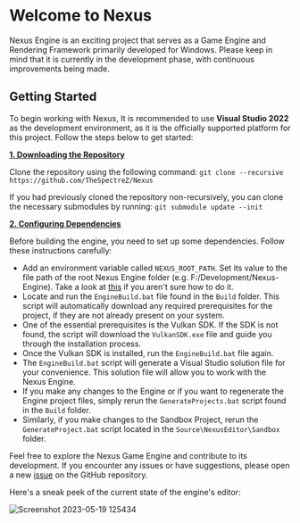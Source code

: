 # Welcome to Nexus 
Nexus Engine is an exciting project that serves as a Game Engine and Rendering Framework primarily developed for Windows. Please keep in mind that it is currently in the development phase, with continuous improvements being made.

## Getting Started

To begin working with Nexus, It is recommended to use **Visual Studio 2022** as the development environment, as it is the officially supported platform for this project. Follow the steps below to get started:

<ins>**1. Downloading the Repository**</ins>

Clone the repository using the following command: `git clone --recursive https://github.com/TheSpectreZ/Nexus`

If you had previously cloned the repository non-recursively, you can clone the necessary submodules by running: `git submodule update --init`

<ins>**2. Configuring Dependencies**</ins>

Before building the engine, you need to set up some dependencies. Follow these instructions carefully:

- Add an environment variable called `NEXUS_ROOT_PATH`. Set its value to the file path of the root Nexus Engine folder (e.g. F:/Development/Nexus-Engine). Take a look at [this](https://docs.oracle.com/en/database/oracle/machine-learning/oml4r/1.5.1/oread/creating-and-modifying-environment-variables-on-windows.html) if you aren't sure how to do it.
- Locate and run the `EngineBuild.bat` file found in the `Build` folder. This script will automatically download any required prerequisites for the project, if they are not already present on your system.
- One of the essential prerequisites is the Vulkan SDK. If the SDK is not found, the script will download the `VulkanSDK.exe` file and guide you through the installation process.
- Once the Vulkan SDK is installed, run the `EngineBuild.bat` file again.
- The `EngineBuild.bat` script will generate a Visual Studio solution file for your convenience. This solution file will allow you to work with the Nexus Engine.
- If you make any changes to the Engine or if you want to regenerate the Engine project files, simply rerun the `GenerateProjects.bat` script found in the `Build` folder.
- Similarly, if you make changes to the Sandbox Project, rerun the `GenerateProject.bat` script located in the `Source\NexusEditor\Sandbox` folder.

Feel free to explore the Nexus Game Engine and contribute to its development. If you encounter any issues or have suggestions, please open a new [issue](https://github.com/TheSpectreZ/Nexus/issues) on the GitHub repository.

Here's a sneak peek of the current state of the engine's editor:

![Screenshot 2023-05-19 125434](https://github.com/TheSpectreZ/Nexus/assets/122666662/c05b0fcc-6feb-4736-9897-effdb5ff1b4e)
